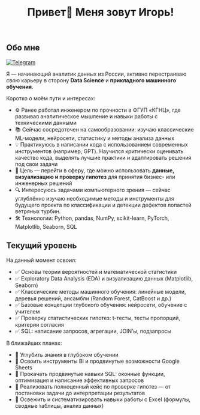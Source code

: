 <h1 align="center"> Привет👋 Меня зовут Игорь! </h1>
<br>

## Обо мне

[![Telegram](https://img.shields.io/badge/-Telegram-2CA5E0?style=flat&logo=telegram&logoColor=white)](https://t.me/id_obanai)

Я — начинающий аналитик данных из России, активно перестраиваю свою карьеру в сторону **Data Science** и **прикладного машинного обучения**. 

Коротко о моём пути и интересах: 

- ⚙️ Ранее работал инженером по прочности в ФГУП «КГНЦ», где развивал аналитическое мышление и навыки работы с техническими данными  
- 📚 Сейчас сосредоточен на самообразовании: изучаю классические ML-модели, нейросети, статистику и методы анализа данных
- 💡 Практикуюсь в написании кода с использованием современных инструментов (например, GPT). Научился критически оценивать качество кода, выделять лучшие практики и адаптировать решения под свои задачи
- 💼 Цель — перейти в сферу, где можно использовать **данные, визуализацию и проверку гипотез** для принятия бизнес- или инженерных решений  
- 🔍 Интересуюсь задачами компьютерного зрения — сейчас углублённо изучаю необходимые методы и инструменты для будущего проекта по классификации и детекции дефектов лопастей ветряных турбин.
- 🛠 Технологии: Python, pandas, NumPy, scikit-learn, PyTorch, Matplotlib, Seaborn, SQL

## Текущий уровень

На данный момент освоил:
- ✅ Основы теории вероятностей и математической статистики  
- ✅ Exploratory Data Analysis (EDA) и визуализацию данных (Matplotlib, Seaborn)  
- ✅ Классические методы машинного обучения: линейные модели, деревья решений, ансамбли (Random Forest, CatBoost и др.)  
- ✅ Базовые концепции глубокого обучения: нейросети, обучение с учителем  
- ✅ Проверку статистических гипотез: t-тесты, тесты пропорций, критерии согласия  
- ✅ SQL: написание запросов, агрегации, JOIN’ы, подзапросы  

В ближайших планах:
- 📌 Углубить знания в глубоком обучении 
- 📌 Освоить инструменты BI и продвинутые возможности Google Sheets  
- 📌 Прокачать продвинутые навыки SQL: оконные функции, оптимизация и написание эффективных запросов  
- 📌 Реализовать полноценный кейс по проверке гипотез — от постановки задачи до интерпретации результатов
- 📌 Освежить и систематизировать навыки работы с Excel (формулы, сводные таблицы, анализ данных)
